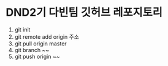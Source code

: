 # DND2기 다빈팀 깃허브 레포지토리

1. git init
2. git remote add origin 주소
3. git pull origin master
4. git branch ~~
5. git push origin ~~